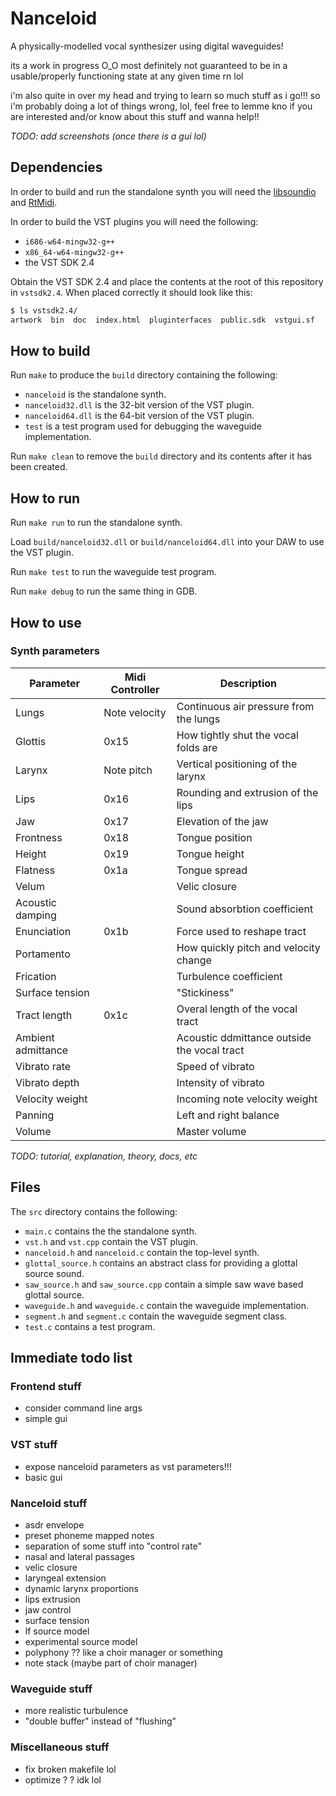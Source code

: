 # Nanceloid

A physically-modelled vocal synthesizer using digital waveguides!

its a work in progress O_O
most definitely not guaranteed to be in a usable/properly functioning state at any given time rn lol

i'm also quite in over my head and trying to learn so much stuff as i go!!! so i'm probably doing a lot of things wrong, lol, feel free to lemme kno if you are interested and/or know about this stuff and wanna help!!

_TODO: add screenshots (once there is a gui lol)_

## Dependencies

In order to build and run the standalone synth you will need the [libsoundio](http://libsound.io/) and [RtMidi](https://github.com/thestk/rtmidi).

In order to build the VST plugins you will need the following:
- `i686-w64-mingw32-g++`
- `x86_64-w64-mingw32-g++`
- the VST SDK 2.4

Obtain the VST SDK 2.4 and place the contents at the root of this repository in `vstsdk2.4`.
When placed correctly it should look like this:
```bash
$ ls vstsdk2.4/
artwork  bin  doc  index.html  pluginterfaces  public.sdk  vstgui.sf
```

## How to build

Run `make` to produce the `build` directory containing the following:
- `nanceloid` is the standalone synth.
- `nanceloid32.dll` is the 32-bit version of the VST plugin.
- `nanceloid64.dll` is the 64-bit version of the VST plugin.
- `test` is a test program used for debugging the waveguide implementation.

Run `make clean` to remove the `build` directory and its contents after it has been created.

## How to run

Run `make run` to run the standalone synth.

Load `build/nanceloid32.dll` or `build/nanceloid64.dll` into your DAW to use the VST plugin.

Run `make test` to run the waveguide test program.

Run `make debug` to run the same thing in GDB.

## How to use

### Synth parameters

| Parameter          | Midi Controller | Description                                 |
|--------------------|-----------------|---------------------------------------------|
| Lungs              | Note velocity   | Continuous air pressure from the lungs      |
| Glottis            | 0x15            | How tightly shut the vocal folds are        |
| Larynx             | Note pitch      | Vertical positioning of the larynx          |
| Lips               | 0x16            | Rounding and extrusion of the lips          |
| Jaw                | 0x17            | Elevation of the jaw                        |
| Frontness          | 0x18            | Tongue position                             |
| Height             | 0x19            | Tongue height                               |
| Flatness           | 0x1a            | Tongue spread                               |
| Velum              |                 | Velic closure                               |
| Acoustic damping   |                 | Sound absorbtion coefficient                |
| Enunciation        | 0x1b            | Force used to reshape tract                 |
| Portamento         |                 | How quickly pitch and velocity change       |
| Frication          |                 | Turbulence coefficient                      |
| Surface tension    |                 | "Stickiness"                                |
| Tract length       | 0x1c            | Overal length of the vocal tract            |
| Ambient admittance |                 | Acoustic ddmittance outside the vocal tract |
| Vibrato rate       |                 | Speed of vibrato                            |
| Vibrato depth      |                 | Intensity of vibrato                        |
| Velocity weight    |                 | Incoming note velocity weight               |
| Panning            |                 | Left and right balance                      |
| Volume             |                 | Master volume                               |

_TODO: tutorial, explanation, theory, docs, etc_

## Files

The `src` directory contains the following:
- `main.c` contains the the standalone synth.
- `vst.h` and `vst.cpp` contain the VST plugin.
- `nanceloid.h` and `nanceloid.c` contain the top-level synth.
- `glottal_source.h` contains an abstract class for providing a glottal source sound.
- `saw_source.h` and `saw_source.cpp` contain a simple saw wave based glottal source.
- `waveguide.h` and `waveguide.c` contain the waveguide implementation.
- `segment.h` and `segment.c` contain the waveguide segment class.
- `test.c` contains a test program.

## Immediate todo list

### Frontend stuff
- consider command line args
- simple gui

### VST stuff
- expose nanceloid parameters as vst parameters!!!
- basic gui

### Nanceloid stuff
- asdr envelope
- preset phoneme mapped notes
- separation of some stuff into "control rate"
- nasal and lateral passages
- velic closure
- laryngeal extension
- dynamic larynx proportions
- lips extrusion
- jaw control
- surface tension
- lf source model
- experimental source model
- polyphony ?? like a choir manager or something
- note stack (maybe part of choir manager)

### Waveguide stuff
- more realistic turbulence
- "double buffer" instead of "flushing"

### Miscellaneous stuff
- fix broken makefile lol
- optimize ? ? idk lol
